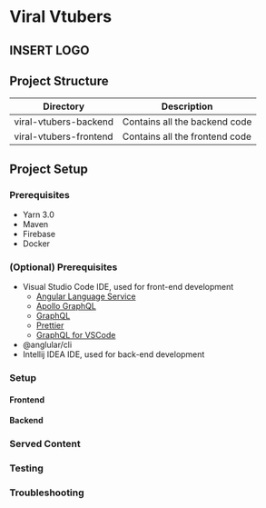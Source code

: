 # Viral Vtubers

## INSERT LOGO

## Project Structure

| Directory     |   Description |
|---------------|---------------|
| viral-vtubers-backend | Contains all the backend code |
| viral-vtubers-frontend | Contains all the frontend code|

## Project Setup

### Prerequisites
- Yarn 3.0
- Maven
- Firebase
- Docker


### (Optional) Prerequisites
- Visual Studio Code IDE, used for front-end development
  -   [Angular Language Service](https://marketplace.visualstudio.com/items?itemName=Angular.ng-template)
  -   [Apollo GraphQL](https://marketplace.visualstudio.com/items?itemName=apollographql.vscode-apollo)
  -   [GraphQL](https://marketplace.visualstudio.com/items?itemName=GraphQL.vscode-graphql)
  -   [Prettier](https://marketplace.visualstudio.com/items?itemName=esbenp.prettier-vscode)
  -   [GraphQL for VSCode](https://marketplace.visualstudio.com/items?itemName=kumar-harsh.graphql-for-vscode)
- @anglular/cli
- Intellij IDEA IDE, used for back-end development



### Setup

#### Frontend

#### Backend

### Served Content

### Testing

### Troubleshooting
